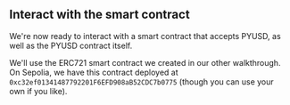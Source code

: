 ## Interact with the smart contract

We're now ready to interact with a smart contract that accepts PYUSD, as well as the PYUSD contract itself.

We'll use the ERC721 smart contract we created in our other walkthrough. On Sepolia, we have this contract deployed at `0xc32ef01341487792201F6EFD908aB52CDC7b0775` (though you can use your own if you like).
